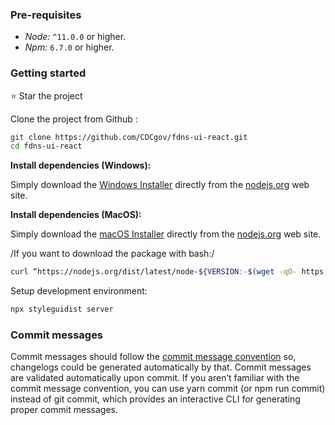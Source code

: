 ### Pre-requisites
- _Node:_ `^11.0.0` or higher.
- _Npm:_ `6.7.0` or higher.

### Getting started
⭐️ Star the project

Clone the project from Github :

```bash
git clone https://github.com/CDCgov/fdns-ui-react.git
cd fdns-ui-react
```

**Install dependencies (Windows):**

Simply download the  [Windows Installer](https://nodejs.org/en/#home-downloadhead)  directly from the  [nodejs.org](https://nodejs.org/)  web site.

**Install dependencies (MacOS):**

Simply download the  [macOS Installer](https://nodejs.org/en/#home-downloadhead)  directly from the  [nodejs.org](https://nodejs.org/)  web site.

/If you want to download the package with bash:/

``` zsh
curl “https://nodejs.org/dist/latest/node-${VERSION:-$(wget -qO- https://nodejs.org/dist/latest/ | sed -nE ‘s|.*>node-(.*)\.pkg</a>.*|\1|p’)}.pkg” > “$HOME/Downloads/node-latest.pkg” && sudo installer -store -pkg “$HOME/Downloads/node-latest.pkg” -target “/“
```

Setup development environment:

```bash
npx styleguidist server
```

### Commit messages
Commit messages should follow the  [commit message convention](https://conventionalcommits.org/)  so, changelogs could be generated automatically by that. Commit messages are validated automatically upon commit. If you aren’t familiar with the commit message convention, you can use yarn commit (or npm run commit) instead of git commit, which provides an interactive CLI for generating proper commit messages.